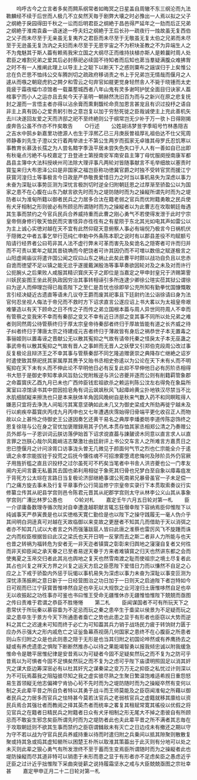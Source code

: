 <!-- { "loadSidebar": true } -->
 　　呜呼古今之立言者多矣而闗系纲常者如晦冥之日星盖自周辙不东三纲沦而九法斁麟经不续于后世而人极几不立矣然天毎于剧弊大壊之时必豫出一人焉以拟之父子之纲絶于戾园得田千秋之一讼而后明君臣之纲絶于昌邑得严延年之一劾而后正兄弟之纲絶于淮南袁盎一语迷途一呼夫妇之纲絶于王后长孙一疏夜行一烛故虽无复西伯之父子而未尽至于无亲虽无复夷齐之君臣而未尽至于无敬虽无复太伯之兄弟而未尽至于无逊虽无复沩汭之夫妇而未尽至于无恩宇宙之不为积块圣教之不为异端生人之不为鬼魅其于斯人葢有赖焉我宋立国之大纲尽正而维持扶植亦斯人是赖曩时周人处君臣之难割兄弟之爱其后必封蔡祀必续固不待知者而后知也苐当羣疑满腹众难拂胷之时不有一人推阐此理上以导主上之聪下以断天下之惑则粟布之謡误归于上矣惟公忿在负芒思不恤纬公交车腾剀切之疏政府移诮责之书上于兄弟岂无情哉而偃月之人遽从而嗾之朝窥虎豹之闗夕和雪云之句弃官如屣更觉身轻然舎人不毙于晓锺而太史竟疲于霜夜幅巾凉馆者一载藁塟城西者八年山鬼有灵多谢呵护犹全面目归诀家人葢棺事宁而小人之运亦且去矣今天子圣明一朝赫然洗旧百为而与之新兴在原之悲复抚封之渥而一言悟主者亦得以沾余膏而熏剩馥纶命贲加恩言甚宠且有识过投杼之语自非主上真有因心之爱责躬引咎之意岂复以加于穷愁死徙之臣哉诚使主上充此善机矢去川决遂回友爱之天而济邸之祀不至终絶则公于纲常岂无少补于万一欤卜日得刚揭虔奔告公虽不作亦不怍矣敢告
 　　○行述
 　　公姓胡讳梦昱字季昭号竹林愚隠吉之吉水中鹄乡新嘉里功徳源人也生于淳熈乙已三月庚辰曽祖厚礼祖伯达不仕父宪周师静春刘先生子澄以文行着两举进士不第公生两岁而孤家无卓锥其母罗氏忍饥寒以事教育长慕汲长孺之为人尝名黯字季汲平居未尝失色失口于人人有一善如自已出即有秋毫点污絶不与校嘉定丁丑登进士第授南安军南安县主簿丁母忧服阕授南康军都昌县主簿中大法科授峡州司法除大理评事凡两轮对皆随事献言不毛举细故以塞责时寳玺来归大布恩泽公曰是非国家之福岂臣称功徳冀官爵之时独不受转官赏而援江宁获寳河湟归土等事极言今日政是严恭敬畏爱惜日力之时当以事机易失为深虑以事力未奋为深耻以事势叵测为深忧言极剀切时逆全归附朝廷恩之过厚渐至骄盈公以为国家之患不在心腹在山东乃献言欲先时而为之堤防随时而为之操縦所谓先时而为之堤防者以为淮甸所籍以御者民兵之力居多合汰在籍老弱之官兵而优附籍勇敢之民兵使有犬牙相制之形则彼必有所顾忌所谓随时而为之操縦者以为此曹志在攻取朝廷毎遇其生事而禁约之今官兵民兵合养威持重而此曹之刚心勇气不若使得发泄于此时宁宗皇帝侧身修行敬天恤民而灾害怪异亦徃徃有之有星陨于东北其光如电其声如雷公以为主上诚心实徳对越在天不宜有此然仰窥天意俯察人事必有端倪乃极言今日祸机伏于隠微之中者五事乞举行范纯仁申勅中外条陈本职之说时有以郡县差役不均赋额亏陷请行经界者公曰苟非其人法不虚行弊未可革而害先及矣诡名之隠寄者可许而归并而不可责以累年之赋其昔硗埆而今肥饶者可许其因仍而不可増以数倍之赋遂极言之山阳虚阃庙议将遣许国公闻之叹曰山东之祸止此矣此曹平时颇以战功自负且以忠赤自诡而徳望不足以镇之能无忿乎遂援戴渊殷浩等事草奏欲因轮对及之未及对而许行公扼腕乆之后果败人咸服其精识寳庆天子之即位是当嘉定之甲申封皇兄于济赐第霅川妖民妄图王坐此死执政因穷治其事转相诬引多所连逮少卿徐公瑄实莅其狱公谓徐曰为逆人而伸理岂得已哉乖陛下之至仁是吾忧也徐即举公充所知有勤拳忧国慷慨敢言引经决疑近古遗直等语未几议夺王爵而废其祀事且下廷尉约法公诣徐请曰身为法官何忍坐视人侮法于帝兄而不救时方下诏求直言公遂应诏上书大畧以为太祖皇帝艰难肇造以有天下顾命之日不传之子而传之弟立国根本葢与周人异世同符周人不幸而有管蔡之变我宋不幸而有秦邸之变又不幸有近日济邸之变其事不同所以处兄弟之难者则同然周公待管蔡终归于厚太宗皇帝待秦邸者终归于厚故皆能有道之长齐威之待子纠者终归于薄唐太宗之待建成元吉者终归于薄故皆有身后之祸恭世子本无置毒之事骊姬则以置毒诬之晋献公无以散其寃抑之气故有请帝托秦之怪戾太子本无巫蛊之事武帝有以散其寃抑之气故有晋人之事衅而无晋人之妖孽又引郑伯克段周公改过事反复极论且辩济王之不幸其事与管蔡秦邸不同乞隆追赠褒崇之典降存亡继絶之诏岁时遣使致其祭祀抚其家属厚其赉予又贻书丞相史弥逺以为公论在天下未有乆而不明寃抑在天下未有乆而不伸此论不早明他日必有反复此抑不早伸他日必有厉阶丞相得书大怒于是御史李知孝承风旨劾公党附叛逆与洪公咨夔并逐而公则有削籍羁管象郡之命葢寳庆乙酉九月已未也广西帅臣钱宏祖欲杀之赖运判陈公汶左右得免在象扁所寓室曰凉馆读书其中尝因拾皂角有词云飒飒秋风飞起瘴岭黄尘扑地铁汉尽禁当不比氷肌细腻縦来擦洗也只是本来肤体羊角因风晚树自是秋来气数入药不和同瞑眩得人嫌恶只宜将去浄洗人间垢污其寓意坚确如此未几又为御史梁成大所劾再徙宁越未及行以痢疾卒葢寳庆丙戌九月丙申也又七年遭遇庆霈始得归骨端平更化收召正人而物故以众上甚怜之侍御史王公遂因奏乞还黄干易名之典厚李燔娄昉李道传陈宓饰终之恩复徐瑄与公在身之官优加褒赠録用其子仍札本贯存恤其家丞相郑公清之乃奏赠公员外郎与一子恩训词云朕访落伊始首下诏求谠直葢与諌皷谤木同意以直言求人以直言罪之岂朕心哉尔风裁峭洁志槩激壮由廷尉评上书公交车言人之所难言方嘉贯日之忠已堕偃月之计问涂胥口访事泷头曽无几微见于颜面何气节之烈也仁宗能全介于逺谪之余孝宗能拔铨于投荒之后抚今懐徃魂不可招潦雾堕鸢悲悔何及陟阶员外仍官厥子用旌折槛之直且识投杼之过尔虽死可不朽矣当笔者中书舎人洪咨夔也公一门孝友阃内无间言嚢无私蓄其去国也弟利用相従于象死其归骨也兄梦白至自象以瘴毒疽发于背死方公太琮在言路日当复极论济邸继絶事谓公死南弟兄暴骨虽官一子未足偿一门之痛方旋去事未及行复平章事乔公行简监修宁宗皇帝实录行下本贯取索奏议行实修纂立传其从祀县学宫则邑令陈君元晋其从祀郡学宫则太守从林李公义山其从事象学宫则广漕比林罗公愚也
 　　○轮对札
 　　嘉定壬午六月五日轮对第一札
 　　臣一介谬庸备数理寺循次陛对自幸遭逢越职献言辄忘狂僣幸陛下容纳焉臣仰惟陛下以纯诚事天严恭寅畏是也以实徳格天寛仁勤俭是也以陛下之操守践履无一毫人伪介乎其间明白洞逹真可对越在天故临御以来变故之更歴者不知其几而借助于天以消弭之者亦不知其几试以大者言之外而强藩跋扈人皆曰此唐之淮蔡也雷厉风飞不旋踵而诛之内而权臣根据皆曰此汉之梁氏也天开日明一反掌而去之斯二者非人力所能与也天也昔之转祸为福转危为安者无一非天迩者镇寳之彰彰来归舆地之寖寖自复者又何徃而非天抑臣闻之承天眷之已至者易迓天眷于方来者难镇寳之归天也然讲东都之会而使夷夏之玉帛交归者此其兆也舆地之复天也然雪南渡之耻而使祖宗之境土尽复者此其占也兴复之祥天方界之兴复之运天方启之臣愿陛下爱惜日力而以慊然不自足之心应之上下戒于骄盈内外惩于玩愒以事机易失为深虑以事力未奋为深耻以事变叵测为深忧涤荡振刷之意日新于一日经营图治之功日加于一日则天之启迪陛下者岂特如今日可观而巳江宁获寳晋惟哆然自足也卒无以大规恢之业河湟归土唐惟哆然自足也卒无以收振起之功徃事亦可鉴也书曰惟王受命无疆惟休亦无疆惟恤惟陛下兢兢而亟图之传曰责难于君谓之恭臣不胜惓惓
 　　第二札
 　　臣闻谋国者不可有所玩天下之患常伏于所玩秦以慕容埀为不足忌而玩之秦之患卒生于埀梁以侯景为不足疑而玩之梁之患卒生于景方今天下所通患者埀亡之势也此患之显于有形者也臣窃以大势而逆料之其亡之迟速未可知而终于必亡为可知葢其兵力销于战场民力疲于转饷财力匮于应办外示强大之形内戚危亡之证釡鱼幕燕视荫几何国家之患终不在心腹臣之所患者则山东归附之众是也此则患之隠于无形是也当其归附之初国论哗然或有养鹰扬去之疑或有养虎遗患之惧陛下断断然推赤心以待之果能竭智勇以报我倾忠诚以附我缓急惟命令是聴平居惟纪律是安昔焉以为可疑者今固不足疑矣然玩之而不复为之防可乎昔焉以为可惧者今固不足惧矣然玩之而不复为之虑可乎陛下庙谟明照固足以消其奸宄之谋大臣边筹深宻必有以杜其奸宄之谋秦梁之变万万无之抑臣之私忧过计则深以为不可玩焉葢我之阻隘彼尽知之我之虚实彼尽熟之生聚日繁温饱难适希觊日重怨怒易生首领縦无他志偏裨宁肯协心茍不先时而为之堤防随时而为之操縦卒然有变何以制之夫此辈平昔之所自负者特以其勇于战斗而王师莫能及之臣窃闻淮甸之所藉以御者民兵之力居多而官兵之怯特甚今莫若汰官兵之老弱核官兵之虚籍就移其廪给以资民兵焉合其强壮者而教阅之择其英杰者而统率之畧复其租赋常寛其徭役以优假之将见官兵之在籍者日精民兵之附籍者日众有犬牙相制之形无尾大不掉之患彼自有所顾忌而不敢妄生邪念矣臣所谓先时而为之堤防者此也夫此辈平昔之所不满者其志毎在于攻取朝廷则不欲其生事而禁约之臣窃谓雠敌未有灭亡之日边戍未有撤还之期以守为守不若以战为守官兵民兵养威持重以待而时遣归附之兵乗间以抵其隙聚则散散复聚或持其急或捣其虚知罃所以困楚王朴所以取淮其策葢出于此灭则有分地可以处之未灭则此辈之狠心勇气有所发泄终不至于蓄而生变焉臣所谓随时而为之操縦者此也堤防操縦而尽其道非特可以销患于未形而患之显于有形者亦不足虑矣臣之愚虑近乎迂臣之过计近乎拙惟陛下采曲突徙薪之说持履霜坚氷之戒与大臣兢兢亟图之宗社幸甚
 　　嘉定甲申正月二十二日轮对第一札
